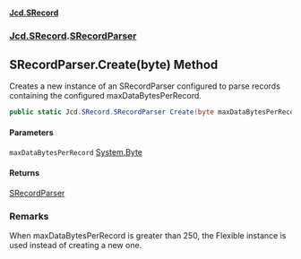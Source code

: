 #### [Jcd.SRecord](index.md 'index')
### [Jcd.SRecord](Jcd.SRecord.md 'Jcd.SRecord').[SRecordParser](Jcd.SRecord.SRecordParser.md 'Jcd.SRecord.SRecordParser')

## SRecordParser.Create(byte) Method

Creates a new instance of an SRecordParser configured to parse records  
containing the configured maxDataBytesPerRecord.

```csharp
public static Jcd.SRecord.SRecordParser Create(byte maxDataBytesPerRecord=byte.MaxValue);
```
#### Parameters

<a name='Jcd.SRecord.SRecordParser.Create(byte).maxDataBytesPerRecord'></a>

`maxDataBytesPerRecord` [System.Byte](https://docs.microsoft.com/en-us/dotnet/api/System.Byte 'System.Byte')

#### Returns
[SRecordParser](Jcd.SRecord.SRecordParser.md 'Jcd.SRecord.SRecordParser')

### Remarks
When maxDataBytesPerRecord is greater than 250, the Flexible instance is used instead of creating a new one.